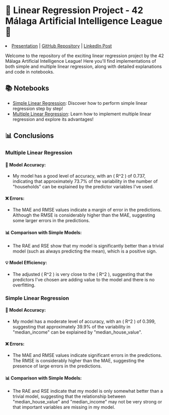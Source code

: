 # 🚀 Linear Regression Project - 42 Málaga Artificial Intelligence League 🤖

<li>
  <a href="https://docs.google.com/presentation/d/10pHqg39hyys41gFoEZP5-FHtECXro0XpVAz0e8VJD9M/edit?usp=drive_link">Presentation</a> |
  <a href="https://github.com/Ateibuzena/California_Housing_Prices">GitHub Repository</a> |
  <a href="https://www.linkedin.com/feed/update/urn:li:activity:7196571848011087872/">LinkedIn Post</a>
</li>

Welcome to the repository of the exciting linear regression project by the 42 Málaga Artificial Intelligence League! Here you'll find implementations of both simple and multiple linear regression, along with detailed explanations and code in notebooks.

## 📚 Notebooks

- [Simple Linear Regression](Regresion_Lineal_Simple.ipynb): Discover how to perform simple linear regression step by step!
- [Multiple Linear Regression](Regresion_Lineal_Multiple.ipynb): Learn how to implement multiple linear regression and explore its advantages!

## 📊 Conclusions

### Multiple Linear Regression

#### 🎯 Model Accuracy:
- My model has a good level of accuracy, with an \( R^2 \) of 0.737, indicating that approximately 73.7% of the variability in the number of "households" can be explained by the predictor variables I've used.

#### ❌ Errors:
- The MAE and RMSE values indicate a margin of error in the predictions. Although the RMSE is considerably higher than the MAE, suggesting some larger errors in the predictions.

#### 📊 Comparison with Simple Models:
- The RAE and RSE show that my model is significantly better than a trivial model (such as always predicting the mean), which is a positive sign.

#### 💡 Model Efficiency:
- The adjusted \( R^2 \) is very close to the \( R^2 \), suggesting that the predictors I've chosen are adding value to the model and there is no overfitting.

### Simple Linear Regression

#### 🎯 Model Accuracy:
- My model has a moderate level of accuracy, with an \( R^2 \) of 0.399, suggesting that approximately 39.9% of the variability in "median_income" can be explained by "median_house_value".

#### ❌ Errors:
- The MAE and RMSE values indicate significant errors in the predictions. The RMSE is considerably higher than the MAE, suggesting the presence of large errors in the predictions.

#### 📊 Comparison with Simple Models:
- The RAE and RSE indicate that my model is only somewhat better than a trivial model, suggesting that the relationship between "median_house_value" and "median_income" may not be very strong or that important variables are missing in my model.
